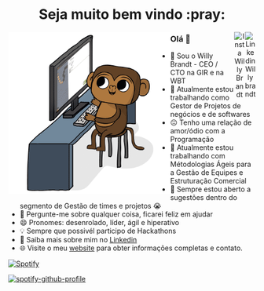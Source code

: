 <div align='center'><h1> Seja muito bem vindo :pray:</h1></div>
<div align="center">
<a href="https://www.linkedin.com/in/willybrandt" target="_blank" rel="nofollow"><img align="right" alt="Linkedin Willy brandt" width="22px" src="https://img.icons8.com/color/48/000000/linkedin-2--v2.png" /></a><a href="https://www.instagram.com/willycostaconsultor" target="_blank" rel="nofollow"><img align="right" alt="Insta Willy Brandt" width="22px" src="https://img.icons8.com/color/48/000000/instagram-new--v2.png" /></a>
</div>

<img src='https://github.com/keshavsingh4522/keshavsingh4522/blob/master/Assets/Monkey_Kid_Coding.gif' align='left'>

### Olá 👋
- 🏫 Sou o Willy Brandt - CEO / CTO na GIR e na WBT
- 🔭 Atualmente estou trabalhando como Gestor de Projetos de negócios e de softwares
- 😐 Tenho uma relação de amor/ódio com a Programação
- 🌱 Atualmente estou trabalhando com Métodologias Ágeis para a Gestão de Equipes e Estruturação Comercial 
- 🤔 Sempre estou aberto a sugestões dentro do segmento de Gestão de times e projetos 😭
- 💬 Pergunte-me sobre qualquer coisa, ficarei feliz em ajudar
- 😄 Pronomes: desenrolado, líder, ágil e hiperativo
- 💡 Sempre que possivél participo de Hackathons
- 👨 Saiba mais sobre mim no [Linkedin](https://www.linkedin.com/in/willybrandt/)
- 🌐 Visite o meu [website](https://wbtic.com.br) para obter informações completas e contato.

<!-- - 💥⚡ Linguagens que tenho afinidade: ** JS | SQL | HTML | PHP | CSS |** -->



[![Spotify](https://novatoren-77tsrtit2-willy-brandt-costas-projects.vercel.app/api/spotify)](https://open.spotify.com/user/willybrandtleao)
<br />

[![spotify-github-profile](https://spotify-github-profile.vercel.app/api/view?uid=willybrandtleao&cover_image=true&theme=default&show_offline=false&background_color=121212&interchange=false)](https://github.com/kittinan/spotify-github-profile)




